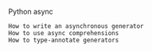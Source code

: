 Python async

    How to write an asynchronous generator
    How to use async comprehensions
    How to type-annotate generators
